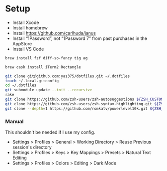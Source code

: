 # Setup

- Install Xcode
- Install homebrew
- Install https://github.com/carlhuda/janus
- Install “1Password”, not “1Password 7” from past purchases in the AppStore
- Install VS Code

```sh
brew install fzf diff-so-fancy tig ag

brew cask install iTerm2 Rectangle

git clone git@github.com:yas375/dotfiles.git ~/.dotfiles
touch ~/.local.gitconfig
cd ~/.dotfiles
git submodule update --init --recursive
rake
git clone https://github.com/zsh-users/zsh-autosuggestions ${ZSH_CUSTOM:-~/.oh-my-zsh/custom}/plugins/zsh-autosuggestions
git clone https://github.com/zsh-users/zsh-syntax-highlighting.git ${ZSH_CUSTOM:-~/.oh-my-zsh/custom}/plugins/zsh-syntax-highlighting
git clone --depth=1 https://github.com/romkatv/powerlevel10k.git ${ZSH_CUSTOM:-$HOME/.oh-my-zsh/custom}/themes/powerlevel10k
```

### Manual

This shouldn't be needed if I use my config.

* Settings > Profiles > General > Working Directory > Reuse Previous session's directory
* Settings > Profiles > Keys > Key Mappings > Presets > Natural Text Editing
* Settings > Profiles > Colors > Editing > Dark Mode
